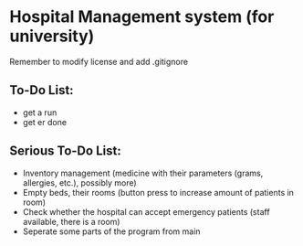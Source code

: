 # Hospital Management system (for university)
Remember to modify license and add .gitignore
## To-Do List:
- get a run
- get er done
## Serious To-Do List:
- Inventory management (medicine with their parameters (grams, allergies, etc.), possibly more)
- Empty beds, their rooms (button press to increase amount of patients in room)
- Check whether the hospital can accept emergency patients (staff available, there is a room)
- Seperate some parts of the program from main 
